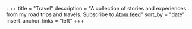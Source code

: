 +++
title = "Travel"
description = "A collection of stories and experiences from my road trips and travels. Subscribe to [Atom feed](/travel/atom.xml)"
sort_by = "date"
insert_anchor_links = "left"
+++